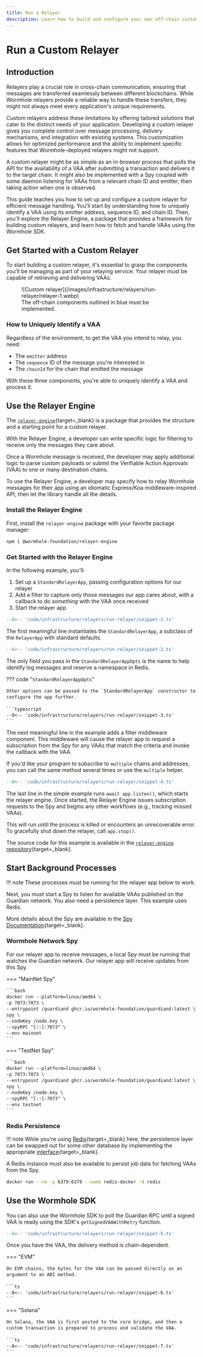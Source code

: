 ```yaml
---
title: Run a Relayer
description: Learn how to build and configure your own off-chain custom relaying solution to relay Wormhole messages for your applications using the Relayer Engine.
---
```


# Run a Custom Relayer

## Introduction

Relayers play a crucial role in cross-chain communication, ensuring that messages are transferred seamlessly between different blockchains. While Wormhole relayers provide a reliable way to handle these transfers, they might not always meet every application's unique requirements.

Custom relayers address these limitations by offering tailored solutions that cater to the distinct needs of your application. Developing a custom relayer gives you complete control over message processing, delivery mechanisms, and integration with existing systems. This customization allows for optimized performance and the ability to implement specific features that Wormhole-deployed relayers might not support.

A custom relayer might be as simple as an in-browser process that polls the API for the availability of a VAA after submitting a transaction and delivers it to the target chain. It might also be implemented with a Spy coupled with some daemon listening for VAAs from a relevant chain ID and emitter, then taking action when one is observed.

This guide teaches you how to set up and configure a custom relayer for efficient message handling. You'll start by understanding how to uniquely identify a VAA using its emitter address, sequence ID, and chain ID. Then, you'll explore the Relayer Engine, a package that provides a framework for building custom relayers, and learn how to fetch and handle VAAs using the Wormhole SDK.

## Get Started with a Custom Relayer

To start building a custom relayer, it's essential to grasp the components you'll be managing as part of your relaying service. Your relayer must be capable of retrieving and delivering VAAs.

<figure markdown="span">
  ![Custom relayer](/images/infrastructure/relayers/run-relayer/relayer-1.webp)
  <figcaption>The off-chain components outlined in blue must be implemented.</figcaption>
</figure>

### How to Uniquely Identify a VAA

Regardless of the environment, to get the VAA you intend to relay, you need:

- The `emitter` address
- The `sequence` ID of the message you're interested in
- The `chainId` for the chain that emitted the message

With these three components, you're able to uniquely identify a VAA and process it.

## Use the Relayer Engine

The [`relayer-engine`](https://github.com/wormhole-foundation/relayer-engine){target=\_blank} is a package that provides the structure and a starting point for a custom relayer.

With the Relayer Engine, a developer can write specific logic for filtering to receive only the messages they care about.

Once a Wormhole message is received, the developer may apply additional logic to parse custom payloads or submit the Verifiable Action Approvals (VAA) to one or many destination chains.

To use the Relayer Engine, a developer may specify how to relay Wormhole messages for their app using an idiomatic Express/Koa middleware-inspired API, then let the library handle all the details.

### Install the Relayer Engine

First, install the `relayer-engine` package with your favorite package manager:

```bash
npm i @wormhole-foundation/relayer-engine
```

### Get Started with the Relayer Engine

In the following example, you'll:

1. Set up a `StandardRelayerApp`, passing configuration options for our relayer
2. Add a filter to capture only those messages our app cares about, with a callback to do _something_ with the VAA once received
3. Start the relayer app

```typescript
--8<-- 'code/infrastructure/relayers/run-relayer/snippet-1.ts'
```

The first meaningful line instantiates the `StandardRelayerApp`, a subclass of the `RelayerApp` with standard defaults.

```typescript
--8<-- 'code/infrastructure/relayers/run-relayer/snippet-2.ts'
```

The only field you pass in the `StandardRelayerAppOpts` is the name to help identify log messages and reserve a namespace in Redis.

??? code "`StandardRelayerAppOpts`"

    Other options can be passed to the `StandardRelayerApp` constructor to configure the app further.

    ```typescript
    --8<-- 'code/infrastructure/relayers/run-relayer/snippet-3.ts'
    ```

The next meaningful line in the example adds a filter middleware component. This middleware will cause the relayer app to request a subscription from the Spy for any VAAs that match the criteria and invoke the callback with the VAA.

If you'd like your program to subscribe to `multiple` chains and addresses, you can call the same method several times or use the `multiple` helper.

```typescript
--8<-- 'code/infrastructure/relayers/run-relayer/snippet-4.ts'
```

The last line in the simple example runs `await app.listen()`, which starts the relayer engine. Once started, the Relayer Engine issues subscription requests to the Spy and begins any other workflows (e.g., tracking missed VAAs).

This will run until the process is killed or encounters an unrecoverable error. To gracefully shut down the relayer, call `app.stop()`.

The source code for this example is available in the [`relayer-engine` repository](https://github.com/wormhole-foundation/relayer-engine/blob/main/examples/simple/src/app.ts){target=\_blank}.

## Start Background Processes

!!! note
    These processes _must_ be running for the relayer app below to work.

Next, you must start a Spy to listen for available VAAs published on the Guardian network. You also need a persistence layer. This example uses Redis.

More details about the Spy are available in the [Spy Documentation](/docs/learn/infrastructure/spy){target=\_blank}.

### Wormhole Network Spy

For our relayer app to receive messages, a local Spy must be running that watches the Guardian network. Our relayer app will receive updates from this Spy.

=== "MainNet Spy"

    ```bash
    docker run --platform=linux/amd64 \
    -p 7073:7073 \
    --entrypoint /guardiand ghcr.io/wormhole-foundation/guardiand:latest \
    spy \
    --nodeKey /node.key \
    --spyRPC "[::]:7073" \
    --env mainnet
    ```

=== "TestNet Spy"

    ```bash
    docker run --platform=linux/amd64 \
    -p 7073:7073 \
    --entrypoint /guardiand ghcr.io/wormhole-foundation/guardiand:latest \
    spy \
    --nodeKey /node.key \
    --spyRPC "[::]:7073" \
    --env testnet   
    ```

### Redis Persistence

!!! note
    While you're using [Redis](https://redis.io/docs/latest/develop/get-started/){target=\_blank} here, the persistence layer can be swapped out for some other database by implementing the appropriate [interface](https://github.com/wormhole-foundation/relayer-engine/blob/main/relayer/storage/redis-storage.ts){target=\_blank}.

A Redis instance must also be available to persist job data for fetching VAAs from the Spy.

```bash
docker run --rm -p 6379:6379 --name redis-docker -d redis
```

## Use the Wormhole SDK

You can also use the Wormhole SDK to poll the Guardian RPC until a signed VAA is ready using the SDK's `getSignedVAAWithRetry` function.

```ts
--8<-- 'code/infrastructure/relayers/run-relayer/snippet-5.ts'
```

Once you have the VAA, the delivery method is chain-dependent.

=== "EVM"

    On EVM chains, the bytes for the VAA can be passed directly as an argument to an ABI method.

    ```ts
    --8<-- 'code/infrastructure/relayers/run-relayer/snippet-6.ts'
    ```

=== "Solana"

    On Solana, the VAA is first posted to the core bridge, and then a custom transaction is prepared to process and validate the VAA. 

    ```ts
    --8<-- 'code/infrastructure/relayers/run-relayer/snippet-7.ts'
    ```
